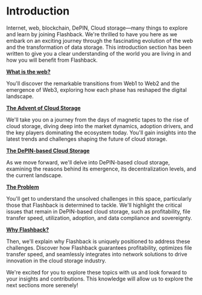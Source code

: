 # Introduction

Internet, web, blockchain, DePIN, Cloud storage—many things to explore and learn by joining Flashback. We're thrilled to have you here as we embark on an exciting journey through the fascinating evolution of the web and the transformation of data storage. This introduction section has been written to give you a clear understanding of the world you are living in and how you will benefit from Flashback.

[**What is the web?**](what-is-the-web/)

You'll discover the remarkable transitions from Web1 to Web2 and the emergence of Web3, exploring how each phase has reshaped the digital landscape.

[**The Advent of Cloud Storage**](depin-and-cloud-storage/)

We'll take you on a journey from the days of magnetic tapes to the rise of cloud storage, diving deep into the market dynamics, adoption drivers, and the key players dominating the ecosystem today. You'll gain insights into the latest trends and challenges shaping the future of cloud storage.

[**The DePIN-based Cloud Storage**](depin-and-cloud-storage-1/)

As we move forward, we'll delve into DePIN-based cloud storage, examining the reasons behind its emergence, its decentralization levels, and the current landscape.&#x20;

[**The Problem**](the-problem.md)

You'll get to understand the unsolved challenges in this space, particularly those that Flashback is determined to tackle. We'll highlight the critical issues that remain in DePIN-based cloud storage, such as profitability, file transfer speed, utilization, adoption, and data compliance and sovereignty.&#x20;

[**Why Flashback?**](why-nephele.md)

Then, we'll explain why Flashback is uniquely positioned to address these challenges. Discover how Flashback guarantees profitability, optimizes file transfer speed, and seamlessly integrates into network solutions to drive innovation in the cloud storage industry.

We're excited for you to explore these topics with us and look forward to your insights and contributions. This knowledge will allow us to explore the next sections more serenely!
